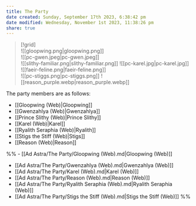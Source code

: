 ```yaml
---
title: The Party
date created: Sunday, September 17th 2023, 6:38:42 pm
date modified: Wednesday, November 1st 2023, 11:38:26 pm
share: true
---
```



> [!grid]  
> ![[gloopwing.png|gloopwing.png]]  
> ![[pc-gwen.jpeg|pc-gwen.jpeg]]  
> ![[slithy-familiar.png|slithy-familiar.png]]
> ![[pc-karel.jpg|pc-karel.jpg]]  
> ![[faeir-feline.png|faeir-feline.png]]  
> ![[pc-stiggs.png|pc-stiggs.png]]
> ![[reason_purple.webp|reason_purple.webp]]

The party members are as follows: 

- [[Gloopwing (Web)|Gloopwing]]
- [[Gwenzahlya (Web)|Gwenzahlya]]
- [[Prince Slithy (Web)|Prince Slithy]]
- [[Karel (Web)|Karel]]
- [[Ryalith Seraphia (Web)|Ryalith]]
- [[Stigs the Stiff (Web)|Stigs]]
- [[Reason (Web)|Reason]]


%% - [[Ad Astra/The Party/Gloopwing (Web).md|Gloopwing (Web)]]
- [[Ad Astra/The Party/Gwenzahlya (Web).md|Gwenzahlya (Web)]]
- [[Ad Astra/The Party/Karel (Web).md|Karel (Web)]]
- [[Ad Astra/The Party/Reason (Web).md|Reason (Web)]]
- [[Ad Astra/The Party/Ryalith Seraphia (Web).md|Ryalith Seraphia (Web)]]
- [[Ad Astra/The Party/Stigs the Stiff (Web).md|Stigs the Stiff (Web)]]
 %%
